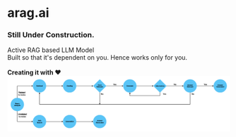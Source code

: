 # arag.ai
### Still Under Construction. <br>
Active RAG based LLM Model<br>
Built so that it's dependent on you. Hence works only for you.<br><br>
<b>Creating it with ❤️</b>
![alt text](image.png)